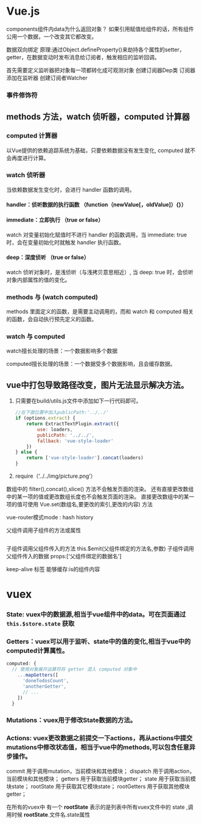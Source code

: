 # Vue.js

components组件内data为什么返回对象？
如果引用赋值给组件的话，所有组件公用一个数据，一个改变其它都改变。

数据双向绑定
原理:通过Object.defineProperty()来劫持各个属性的setter，getter，在数据变动时发布消息给订阅者，触发相应的监听回调。

首先需要定义监听器把对象每一项都转化成可观测对象
创建订阅器Dep类 订阅器添加在监听器
创建订阅者Watcher





### 事件修饰符

## methods 方法，watch 侦听器，computed 计算器



### computed 计算器

以Vue提供的依赖追踪系统为基础，只要依赖数据没有发生变化, computed 就不会再度进行计算。



### watch 侦听器

当依赖数据发生变化时，会进行 handler 函数的调用。

#### handler：侦听数据的执行函数 （function（newValue[，oldValue]）{}）

#### immediate：立即执行 （true or false）

watch 对变量初始化赋值时不进行 handler 的函数调用，当 immediate: true 时，会在变量初始化时就触发 handler 执行函数。

#### deep：深度侦听 （true or false）

watch  侦听对象时，是浅侦听（与浅拷贝意思相近）, 当 deep: true 时，会侦听对象内部属性的值的变化。



### methods 与 (watch computed)

methods 里面定义的函数，是需要主动调用的，而和 watch 和 computed 相关的函数，会自动执行预先定义的函数。



### watch 与 computed

watch擅长处理的场景：一个数据影响多个数据

computed擅长处理的场景：一个数据受多个数据影响，且会缓存数据。





## vue中打包导致路径改变，图片无法显示解决方法。

1. 只需要在build/utils.js文件中添加如下一行代码即可。

   ```javascript
   //在下面位置中加入publicPath:'../../'
   if (options.extract) {
       return ExtractTextPlugin.extract({
           use: loaders,
           publicPath: '../../',
           fallback: 'vue-style-loader'
       })
   } else {
       return ['vue-style-loader'].concat(loaders)
   }
   
   ```

2. require（‘../../img/picture.png’）



数组中的 filter(),concat(),slice() 方法不会触发页面的渲染。
还有直接更改数组中的某一项的值或更改数组长度也不会触发页面的渲染。
直接更改数组中的某一项的值可使用 Vue.set(数组名,要更改的索引,更改的内容) 方法

vue-router模式mode : hash  history



父组件调用子组件的方法或属性

```

```

子组件调用父组件传入的方法 this.$emit(父组件绑定的方法名,参数)
子组件调用父组件传入的数据 props:['父组件绑定的数据名']

keep-alive 标签
能够缓存:is的组件内容





# vuex

### State: vuex中的数据源,相当于vue组件中的data。可在页面通过 `this.$store.state` 获取



### Getters：vuex可以用于监听、state中的值的变化,相当于vue中的computed计算属性。

```javascript
computed: {
  // 使用对象展开运算符将 getter 混入 computed 对象中
    ...mapGetters([
      'doneTodosCount',
      'anotherGetter',
      // ...
    ])
  }
```



### Mutations：vuex用于修改State数据的方法。



### Actions: vuex更改数据之前提交一下actions，再从actions中提交mutations中修改状态值，相当于vue中的methods,可以包含任意异步操作。

commit 用于调用mutation，当前模块和其他模块；
dispatch 用于调用action，当前模块和其他模块；
getters 用于获取当前模块getter；
state 用于获取当前模块state；
rootState 用于获取其它模块state；
rootGetters 用于获取其他模块getter；

在所有的vuex中 有一个 **rootState** 表示的是列表中所有vuex文件中的 state ,调用时候 **rootState**.文件名.state属性

